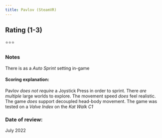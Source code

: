 ```yaml
---
title: Pavlov (SteamVR)
---
```


## Rating (1-3)
⭐⭐⭐

### Notes
There is as a *Auto Sprint* setting in-game

#### Scoring explanation:
Pavlov *does not require* a Joystick Press in order to sprint.
There *are multiple* large worlds to explore.
The movement speed *does* feel realistic.
The game *does* support decoupled head-body movement.
The game was tested on a *Valve Index* on the *Kat Walk C1*

### Date of review:
July 2022
